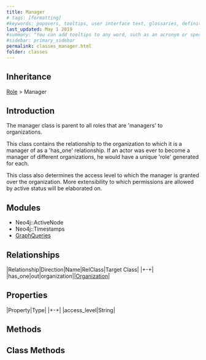 ```yaml
---
title: Manager
# tags: [formatting]
#keywords: popovers, tooltips, user interface text, glossaries, definitions
last_updated: May 1 2019
#summary: "You can add tooltips to any word, such as an acronym or specialized term. Tooltips work well for glossary definitions, because you don't have to keep repeating the definition, nor do you assume the reader already knows the word's meaning."
#sidebar: primary_sidebar
permalink: classes_manager.html
folder: classes
---
```


## Inheritance

[Role](/classes_role) > Manager

## Introduction

The manager class is parent to all roles that are 'managers' to organizations.

This class contains the relationship to the organization to which it is a manager of as a 'has_one' relationship. If an actor was ever to become a manager of different organizations, he would have a unique 'role' generated for each.

This class also determines the access level to which the manager is granted over the organization. More extensibility to which permissions are allowed by active status will be elaborated on.

## Modules

* Neo4j::ActiveNode
* Neo4j::Timestamps
* [GraphQueries](/modules_graph_queries.html)

## Relationships

|Relationship|Direction|Name|RelClass|Target Class|
|+-+|
|has_one|out|organization||[Organization](/classes_organization)|

## Properties

|Property|Type|
|+-+|
|access_level|String|

## Methods

## Class Methods
